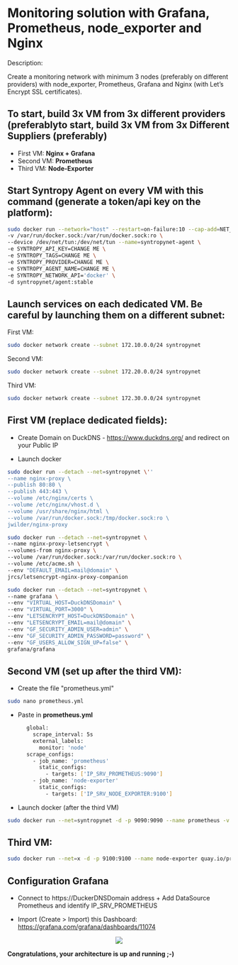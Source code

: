 # Monitoring solution with Grafana, Prometheus, node_exporter and Nginx

Description:

Create a monitoring network with minimum 3 nodes (preferably on different providers) with node_exporter, Prometheus, Grafana and Nginx (with Let’s Encrypt SSL certificates).

## To start, build 3x VM from 3x different providers (preferablyto start, build 3x VM from 3x Different Suppliers (preferably)

- First VM:   __Nginx + Grafana__
- Second VM:  __Prometheus__
- Third VM:   __Node-Exporter__

## Start Syntropy Agent on every VM with this command (generate a token/api key on the platform):

```bash
sudo docker run --network="host" --restart=on-failure:10 --cap-add=NET_ADMIN --cap-add=SYS_MODULE \
-v /var/run/docker.sock:/var/run/docker.sock:ro \
--device /dev/net/tun:/dev/net/tun --name=syntropynet-agent \
-e SYNTROPY_API_KEY=CHANGE ME \
-e SYNTROPY_TAGS=CHANGE ME \
-e SYNTROPY_PROVIDER=CHANGE ME \
-e SYNTROPY_AGENT_NAME=CHANGE ME \
-e SYNTROPY_NETWORK_API='docker' \
-d syntropynet/agent:stable
```




## Launch services on each dedicated VM. Be careful by launching them on a different subnet:

First VM:
   
```bash
sudo docker network create --subnet 172.10.0.0/24 syntropynet
```

Second VM:

```bash
sudo docker network create --subnet 172.20.0.0/24 syntropynet
```

Third VM:

```bash
sudo docker network create --subnet 172.30.0.0/24 syntropynet
```

## First VM (replace dedicated fields):

- Create Domain on DuckDNS - https://www.duckdns.org/ and redirect on your Public IP

- Launch docker

```bash
sudo docker run --detach --net=syntropynet \'' 
--name nginx-proxy \
--publish 80:80 \
--publish 443:443 \
--volume /etc/nginx/certs \
--volume /etc/nginx/vhost.d \
--volume /usr/share/nginx/html \
--volume /var/run/docker.sock:/tmp/docker.sock:ro \
jwilder/nginx-proxy
```

```bash
sudo docker run --detach --net=syntropynet \
--name nginx-proxy-letsencrypt \
--volumes-from nginx-proxy \
--volume /var/run/docker.sock:/var/run/docker.sock:ro \
--volume /etc/acme.sh \
--env "DEFAULT_EMAIL=mail@domain" \
jrcs/letsencrypt-nginx-proxy-companion
```

```bash
sudo docker run --detach --net=syntropynet \
--name grafana \
--env "VIRTUAL_HOST=DuckDNSDomain" \
--env "VIRTUAL_PORT=3000" \
--env "LETSENCRYPT_HOST=DuckDNSDomain" \
--env "LETSENCRYPT_EMAIL=mail@domain" \
--env "GF_SECURITY_ADMIN_USER=admin" \
--env "GF_SECURITY_ADMIN_PASSWORD=password" \
--env "GF_USERS_ALLOW_SIGN_UP=false" \
grafana/grafana
```

## Second VM (set up after the third VM):

- Create the file "prometheus.yml"

```bash    
sudo nano prometheus.yml
```

- Paste in __prometheus.yml__

```bash
      global:
        scrape_interval: 5s
        external_labels:
          monitor: 'node'
      scrape_configs:
        - job_name: 'prometheus'
          static_configs:
            - targets: ['IP_SRV_PROMETHEUS:9090']
        - job_name: 'node-exporter'
          static_configs:
            - targets: ['IP_SRV_NODE_EXPORTER:9100']
```

- Launch docker (after the third VM)

```bash
sudo docker run --net=syntropynet -d -p 9090:9090 --name prometheus -v $PWD/prometheus.yml:/etc/prometheus/prometheus.yml prom/prometheus:latest
```

## Third VM: 

```bash
sudo docker run --net=x -d -p 9100:9100 --name node-exporter quay.io/prometheus/node-exporter
```
    
## Configuration Grafana

- Connect to https://DuckerDNSDomain address + Add DataSource Prometheus and identify IP_SRV_PROMETHEUS
   
- Import (Create > Import) this Dashboard: https://grafana.com/grafana/dashboards/11074
<center><img src='https://github.com/lorenzo8769/syntropynet-use-cases/blob/mon-1-ui-1/grafana-prometheus-node_exporter-ui/SnapShot%20Node%20Exporter%20with%20Prometheus%20on%20Grafana.png'></center>


__Congratulations, your architecture is up and running ;-)__
